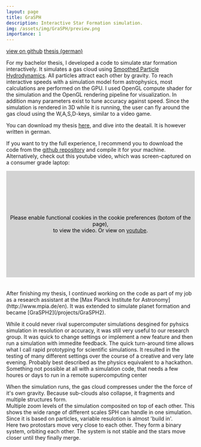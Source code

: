 ```yaml
---
layout: page
title: GraSPH
description: Interactive Star Formation simulation.
img: /assets/img/GraSPH/preview.png
importance: 1
---
```


<a href="https://github.com/hschwane/GraSPH"><i class="fab fa-github"></i> view on github</a>
<a href="https://kola.opus.hbz-nrw.de/frontdoor/index/index/docId/1638"><i class="fas fa-book"></i> thesis (german)</a>

For my bachelor thesis, I developed a code to simulate star formation interactively. 
It simulates a gas cloud using [Smoothed Particle Hydrodynamics](https://en.wikipedia.org/wiki/Smoothed-particle_hydrodynamics). 
All particles attract each other by gravity. To reach interactive speeds with a simulation model form astrophysics, most calculations are performed on the GPU.
I used OpenGL compute shader for the simulation and the OpenGL rendering pipeline for visualization. In addition many parameters exist to tune accuracy against speed. Since the simulation is rendered in 3D while it is running, the user can fly around the gas cloud using the W,A,S,D-keys, similar to a video game. 

You can download my thesis [here](https://kola.opus.hbz-nrw.de/frontdoor/index/index/docId/1638), and dive into the deatail. It is however written in german.

If you want to try the full experience, I recommend you to download the code from the [github repository](https://github.com/hschwane/GraSPH) 
and compile it for your machine. Alternatively, check out this youtube video, which was screen-captured on a consumer grade laptop:

<div>
<div id="yt-wrap" style="position:relative; padding-top:56.25%; background-color: lightgray;">
<div style="text-align:center; position:absolute;top:0;left:0;width:100%;height:100%; display:flex; justify-content:center; align-items:center;">
<p style="color:black;">Please enable functional cookies in the cookie preferences (botom of the page),<br> to view the video. Or view on <a href="https://youtu.be/PUyE3j0aoMw">youtube</a>.</p>
</div>
</div>
</div>
<script type="text/plain" cookie-consent="functionality"> 
var obj = {"video": {"value": "<iframe style='position:absolute;top:0;left:0;width:100%;height:100%;' src='https://www.youtube-nocookie.com/embed/PUyE3j0aoMw' frameborder='0' allow='accelerometer; autoplay; clipboard-write; encrypted-media; gyroscope; picture-in-picture' allowfullscreen></iframe>"}};
$("#yt-wrap").html(obj.video.value);
</script>

<br>
<br>
After finishing my thesis, I continued working on the code as part of my job as a research assistant at the [Max Planck Institute for Astronomy](http://www.mpia.de/en). It was extended to simulate planet formation and became [GraSPH2](/projects/GraSPH2). 

While it could never rival supercomputer simulations desgined for pyhsics simulation in resolution or accuracy, it was still very useful to our research group. It was quick to change settings or implement a new feature and then run a simulation with immedite feedback. The quick turn-around time allows what I call rapid prototyping for scientific simulations. It resulted in the testing of many different settings over the course of a creative and very late evening. Probably best described as the physics equivalent to a hackathon. Something not possible at all with a simulation code, that needs a few houres or days to run in a remote supercomputing center 

<div class="row">
    <div class="col-sm mt-3 mt-md-0">
        <img class="img-fluid rounded z-depth-1" src="{{ '/assets/img/GraSPH/06.png' | relative_url }}" alt="" title="star formation simulation"/>
    </div>
    <div class="col-sm mt-3 mt-md-0">
        <img class="img-fluid rounded z-depth-1" src="{{ '/assets/img/GraSPH/07.png' | relative_url }}" alt="" title="star formation simulation"/>
    </div>
    <div class="col-sm mt-3 mt-md-0">
        <img class="img-fluid rounded z-depth-1" src="{{ '/assets/img/GraSPH/08.png' | relative_url }}" alt="" title="star formation simulation"/>
    </div>
</div>
<div class="caption">
    When the simulation runs, the gas cloud compresses under the the force of it's own gravity. Because sub-clouds also collapse, it fragments and multiple structures form.
</div>
<div class="row">
    <div class="col-sm mt-3 mt-md-0">
        <img class="img-fluid rounded z-depth-1" src="{{ '/assets/img/GraSPH/01.png' | relative_url }}" alt="" title="different zoom levels"/>
    </div>
</div>
<div class="caption">
    Multiple zoom levels of the simulation composited on top of each other. This shows the wide range of different scales SPH can handle in one simulation. Since it is based on particles, variable resulotion is almost 'build in'.
</div>

<div class="row justify-content-sm-center">
    <div class="col-sm mt-3 mt-md-0">
        <img class="img-fluid rounded z-depth-1" src="{{ '/assets/img/GraSPH/02.png' | relative_url }}" alt="" title="two protostars merging"/>
    </div>
    <div class="col-sm mt-3 mt-md-0">
        <img class="img-fluid rounded z-depth-1" src="{{ '/assets/img/GraSPH/03.png' | relative_url }}" alt="" title="two protostars merging"/>
    </div>
    <div class="col-sm mt-3 mt-md-0">
        <img class="img-fluid rounded z-depth-1" src="{{ '/assets/img/GraSPH/04.png' | relative_url }}" alt="" title="two protostars merging"/>
    </div>
    <div class="col-sm mt-3 mt-md-0">
        <img class="img-fluid rounded z-depth-1" src="{{ '/assets/img/GraSPH/05.png' | relative_url }}" alt="" title="two protostars merging"/>
    </div>
</div>
<div class="caption">
    Here two protostars move very close to each other. They form a binary system, orbiting each other. The system is not stable and the stars move closer until they finally merge.
</div>
